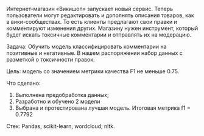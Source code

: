 Интернет-магазин «Викишоп» запускает новый сервис. Теперь пользователи могут редактировать и дополнять описания товаров, как в вики-сообществах. То есть клиенты предлагают свои правки и комментируют изменения других. Магазину нужен инструмент, который будет искать токсичные комментарии и отправлять их на модерацию.

Задача: Обучить модель классифицировать комментарии на позитивные и негативные. В нашем распоряжении набор данных с разметкой о токсичности правок.

Цель: модель со значением метрики качества F1 не меньше 0.75.

Что сделано:
1. Выполнена предобработка данных;
2. Разработно и обучено 2 модели
3. Выбрана и протестирована лучшая модель. Итоговая метрика f1 = 0.7792

Стек: Pandas, scikit-learn, wordcloud, nltk.
